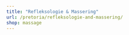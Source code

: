 ```yaml
---
title: "Refleksologie & Massering"
url: /pretoria/refleksologie-and-massering/
shop: massage
---
```


